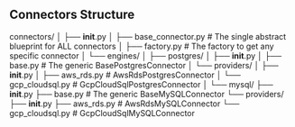 ## Connectors Structure

connectors/
│
├── __init__.py
│
├── base_connector.py          # The single abstract blueprint for ALL connectors
│
├── factory.py                 # The factory to get any specific connector
│
└── engines/
    │
    ├── postgres/
    │   ├── __init__.py
    │   ├── base.py            # The generic BasePostgresConnector
    │   └── providers/
    │       ├── __init__.py
    │       ├── aws_rds.py         # AwsRdsPostgresConnector
    │       └── gcp_cloudsql.py    # GcpCloudSqlPostgresConnector
    │
    └── mysql/
        ├── __init__.py
        ├── base.py            # The generic BaseMySQLConnector
        └── providers/
            ├── __init__.py
            ├── aws_rds.py         # AwsRdsMySQLConnector
            └── gcp_cloudsql.py    # GcpCloudSqlMySQLConnector
